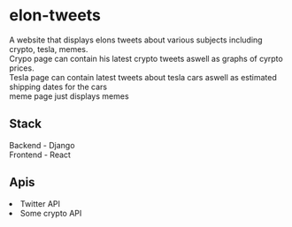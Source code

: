 # elon-tweets

A website that displays elons tweets about various subjects including crypto, tesla, memes.
<br>
Crypo page can contain his latest crypto tweets aswell as graphs of cyrpto prices.
<br>
Tesla page can contain latest tweets about tesla cars aswell as estimated shipping dates for the cars
<br>
meme page just displays memes

## Stack
Backend - Django
<br>
Frontend - React

## Apis
<li>Twitter API </li>
<li>Some crypto API </li>
